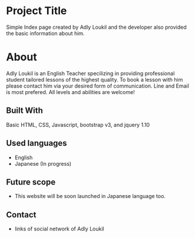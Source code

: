 # Project Title

Simple Index page created by Adly Loukil and the developer also provided the basic information about him.

# About
Adly Loukil is an English Teacher specilizing in providing professional student tailored lessons of the highest quality. To book a lesson with him please contact him via your desired form of communication. Line and Email is most prefered. All levels and abilities are welcome!

## Built With

Basic HTML, CSS, Javascript, bootstrap v3, and jquery 1.10

## Used languages

- English
- Japanese (In progress)

## Future scope

- This website will be soon launched in Japanese language too.

## Contact 
- links of social network of Adly Loukil
